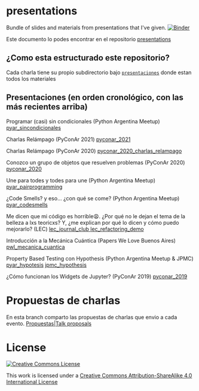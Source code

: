 presentations
=============

Bundle of slides and materials from presentations that I've given.
[![Binder](https://mybinder.org/badge_logo.svg)](https://mybinder.org/v2/gh/akielbowicz/presentations.git/master)

Este documento lo podes encontrar en el repositorio [presentations](https://github.com/akielbowicz/presentations)

¿Como esta estructurado este repositorio?
-----------------------------------------

Cada charla tiene su propio subdirectorio bajo [`presentaciones`](./presentaciones/) donde estan todos los materiales

Presentaciones (en orden cronológico, con las más recientes arriba)
-------------------------------------------------------------------

Programar (casi) sin condicionales (Python Argentina Meetup)
[pyar_sincondicionales](https://github.com/akielbowicz/presentations/tree/pyar_sincondicionales)

Charlas Relámpago (PyConAr 2021)
[pyconar_2021](https://github.com/akielbowicz/presentations/tree/pyconar_2021)

Charlas Relámpago (PyConAr 2020)
[pyconar_2020_charlas_relampago ](https://github.com/akielbowicz/presentations/tree/pyconar_2020_charlas_relampago)

Conozco un grupo de objetos que resuelven problemas (PyConAr 2020)
[pyconar_2020](https://github.com/akielbowicz/presentations/tree/pyconar_2020)

Une para todes y todes para une (Python Argentina Meetup)
[pyar_pairprogramming ](https://github.com/akielbowicz/presentations/tree/pyar_pairprogramming)

¿Code Smells? y eso... ¿con qué se come? (Python Argentina Meetup)
[pyar_codesmells ](https://github.com/akielbowicz/presentations/tree/pyar_codesmells)

Me dicen que mi código es horrible😩. ¿Por qué no le dejan el tema de la belleza a lxs teoricxs? Y, ¿me explican por qué lo dicen y cómo puedo mejorarlo? (LEC) 
[lec_journal_club ](https://github.com/akielbowicz/presentations/tree/lec_journal_club)
[lec_refactoring_demo ](https://github.com/akielbowicz/presentations/tree/lec_refactoring_demo)

Introducción a la Mecánica Cuántica (Papers We Love Buenos Aires)
[pwl_mecanica_cuantica ](https://github.com/akielbowicz/presentations/tree/pwl_mecanica_cuantica)

Property Based Testing con Hypothesis (Python Argentina Meetup & JPMC)
[pyar_hypotesis](https://github.com/akielbowicz/presentations/tree/pyar_hypotesis)
[jpmc_hypothesis](https://github.com/akielbowicz/presentations/tree/jpmc_hypothesis)

¿Cómo funcionan los Widgets de Jupyter? (PyConAr 2019) 
[pyconar_2019](./presentaciones/pyconar_2019/)

Propuestas de charlas
=====================

En esta branch comparto las propuestas de charlas que envio a cada evento.
[Propuestas|Talk proposals](https://github.com/akielbowicz/presentations/blob/proposals/proposals/README.md)

License
=======

<a rel="license" href="http://creativecommons.org/licenses/by-sa/4.0/"><img alt="Creative Commons License" style="border-width:0" src="http://i.creativecommons.org/l/by-sa/4.0/88x31.png" /></a><br />

This work is licensed under a [Creative Commons Attribution-ShareAlike 4.0 International License](http://creativecommons.org/licenses/by-sa/4.0/)
